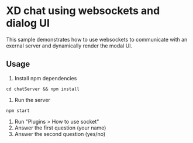 # XD chat using websockets and dialog UI

This sample demonstrates how to use websockets to communicate with an exernal server and dynamically render the modal UI.

## Usage

1. Install npm dependencies
```
cd chatServer && npm install
```
1. Run the server
```
npm start
```
1. Run "Plugins > How to use socket"
1. Answer the first question (your name)
1. Answer the second question (yes/no)

